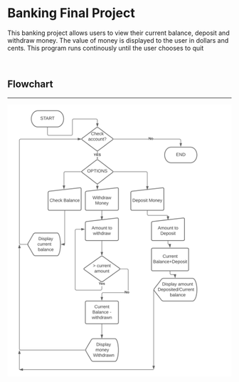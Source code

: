 # Banking Final Project 

This banking project allows users to view their current balance, deposit and withdraw money. The value of money is displayed to the user in dollars and cents. This program runs continously until the user chooses to quit <br/>

<br/>

## Flowchart
---
![Porject Flowchart](https://github.com/JC79012/SDF_Final_Project/blob/Banking/ImageFolder/Flowchart.png)
